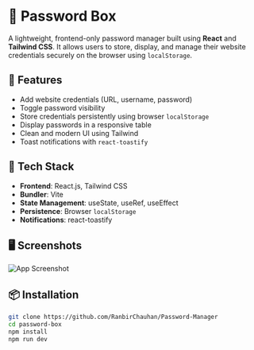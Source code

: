 # 🔐 Password Box

A lightweight, frontend-only password manager built using **React** and **Tailwind CSS**. It allows users to store, display, and manage their website credentials securely on the browser using `localStorage`.

## 🚀 Features

- Add website credentials (URL, username, password)
- Toggle password visibility
- Store credentials persistently using browser `localStorage`
- Display passwords in a responsive table
- Clean and modern UI using Tailwind
- Toast notifications with `react-toastify`

## 🧪 Tech Stack

- **Frontend**: React.js, Tailwind CSS
- **Bundler**: Vite
- **State Management**: useState, useRef, useEffect
- **Persistence**: Browser `localStorage`
- **Notifications**: react-toastify

## 🖥️ Screenshots

![App Screenshot](.password-box/assets/password-box.png)

## 📦 Installation

```bash
git clone https://github.com/RanbirChauhan/Password-Manager
cd password-box
npm install
npm run dev
